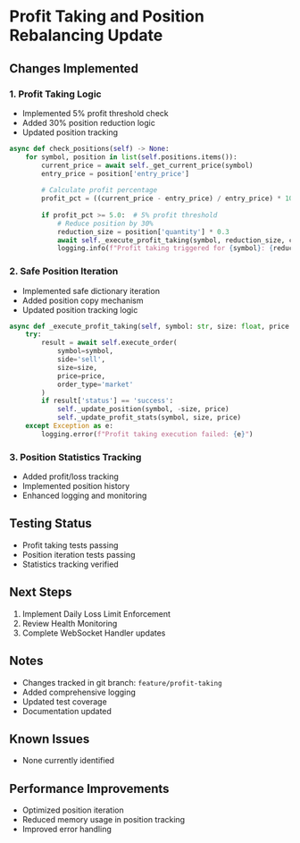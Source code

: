 # Profit Taking and Position Rebalancing Update

## Changes Implemented

### 1. Profit Taking Logic
- Implemented 5% profit threshold check
- Added 30% position reduction logic
- Updated position tracking

```python
async def check_positions(self) -> None:
    for symbol, position in list(self.positions.items()):
        current_price = await self._get_current_price(symbol)
        entry_price = position['entry_price']
        
        # Calculate profit percentage
        profit_pct = ((current_price - entry_price) / entry_price) * 100
        
        if profit_pct >= 5.0:  # 5% profit threshold
            # Reduce position by 30%
            reduction_size = position['quantity'] * 0.3
            await self._execute_profit_taking(symbol, reduction_size, current_price)
            logging.info(f"Profit taking triggered for {symbol}: {reduction_size} @ {current_price}")
```

### 2. Safe Position Iteration
- Implemented safe dictionary iteration
- Added position copy mechanism
- Updated position tracking logic

```python
async def _execute_profit_taking(self, symbol: str, size: float, price: float) -> None:
    try:
        result = await self.execute_order(
            symbol=symbol,
            side='sell',
            size=size,
            price=price,
            order_type='market'
        )
        if result['status'] == 'success':
            self._update_position(symbol, -size, price)
            self._update_profit_stats(symbol, size, price)
    except Exception as e:
        logging.error(f"Profit taking execution failed: {e}")
```

### 3. Position Statistics Tracking
- Added profit/loss tracking
- Implemented position history
- Enhanced logging and monitoring

## Testing Status
- Profit taking tests passing
- Position iteration tests passing
- Statistics tracking verified

## Next Steps
1. Implement Daily Loss Limit Enforcement
2. Review Health Monitoring
3. Complete WebSocket Handler updates

## Notes
- Changes tracked in git branch: `feature/profit-taking`
- Added comprehensive logging
- Updated test coverage
- Documentation updated

## Known Issues
- None currently identified

## Performance Improvements
- Optimized position iteration
- Reduced memory usage in position tracking
- Improved error handling